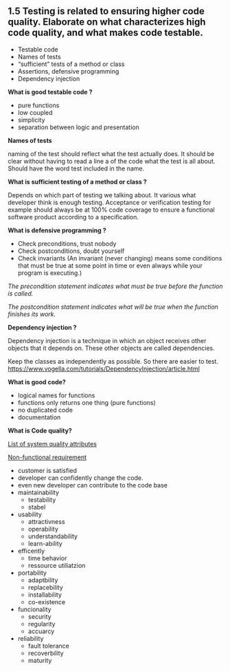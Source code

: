 ## 1.5 Testing is related to ensuring higher code quality. Elaborate on what characterizes high code quality, and what makes code testable.

* Testable code
* Names of tests
* “sufficient” tests of a method or class
* Assertions, defensive programming
* Dependency injection

**What is good testable code ?**

* pure functions
* low coupled
* simplicity
* separation between logic and presentation

**Names of tests**

naming of the test should reflect what the test actually does. It should be clear without having to read a line a of the code what the test is all about. Should have the word test included in the name.

**What is sufficient testing of a method or class ?**

Depends on which part of testing we talking about. It various what developer think is enough testing. Acceptance or verification testing for example should always be at 100% code coverage to ensure a functional software product according to a specification. 

**What is defensive programming ?**

- Check preconditions, trust nobody
- Check postconditions, doubt yourself
- Check invariants (An invariant (never changing) means some conditions that must be true at some point in time or even always while your program is executing.)

_The precondition statement indicates what must be true before the function is called._

_The postcondition statement indicates what will be true when the function finishes its work._

**Dependency injection ?**

Dependency injection is a technique in which an object receives other objects that it depends on. These other objects are called dependencies.

Keep the classes as independently as possible. So there are easier to test. 
https://www.vogella.com/tutorials/DependencyInjection/article.html


**What is good code?**
- logical names for functions
- functions only returns one thing (pure functions)
- no duplicated code
- documentation



**What is Code quality?**

[List of system quality attributes](https://en.wikipedia.org/wiki/List_of_system_quality_attributes)

[Non-functional requirement](https://en.wikipedia.org/wiki/Non-functional_requirement)

- customer is satisfied
- developer can confidently change the code.
- even new developer can contribute to the code base
- maintainability
	- testability
	- stabel
- usability
	- attractivness
	- operability
	- understandability
	- learn-ability
- efficently
	- time behavior
	- ressource utiliatzion
- portability
	- adaptbility
	- replacebility
	- installability
	- co-existence
- funcionality
	- security
	- regularity
	- accuarcy
- reliability
	- fault tolerance
	- recoverbility
	- maturity